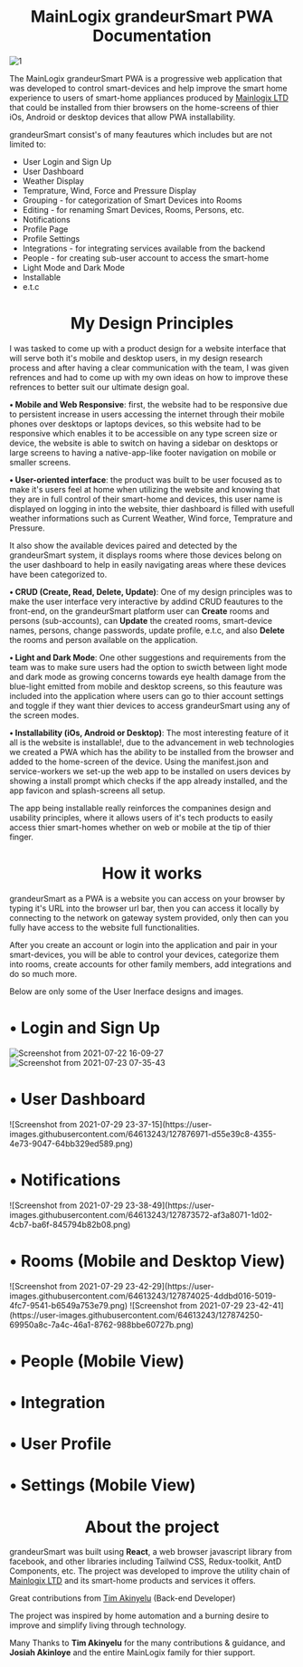 <h1 align='center'>MainLogix grandeurSmart PWA Documentation</h1>

![1](https://user-images.githubusercontent.com/64613243/127857570-c6c6f3c9-f4b4-43fa-b8f6-6b5a2e0e541a.png)

The MainLogix grandeurSmart PWA is a progressive web application that was developed to control smart-devices and help improve the smart home experience to users of smart-home appliances produced by <a href='https://mainlogix.org/'>Mainlogix LTD</a> that could be installed from thier browsers on the home-screens of thier iOs, Android or desktop devices that allow PWA installability.

grandeurSmart consist's of many feautures which includes but are not limited to:

<ul>
  <li>User Login and Sign Up</li>
  <li>User Dashboard</li>
  <li>Weather Display</li>
  <li>Temprature, Wind, Force and Pressure Display</li>
  <li>Grouping - for categorization of Smart Devices into Rooms</li>
  <li>Editing - for renaming Smart Devices, Rooms, Persons, etc.</li>
  <li>Notifications</li>
  <li>Profile Page</li>
  <li>Profile Settings</li>
  <li>Integrations - for integrating services available from the backend</li>
  <li>People - for creating sub-user account to access the smart-home</li>
  <li>Light Mode and Dark Mode</li>
  <li>Installable</li>
  <li>e.t.c</li>
</ul>

<h1 align='center'>My Design Principles</h1>

I was tasked to come up with a product design for a website interface that will serve both it's mobile and desktop users, in my design research process and after having a clear communication with the team, I was given refrences and had to come up with my own ideas on how to improve these refrences to better suit our ultimate design goal. 

**• Mobile and Web Responsive**: first, the website had to be responsive due to persistent increase in users accessing the internet through their mobile phones over desktops or laptops devices, so this website had to be responsive which enables it to be accessible on any type screen size or device, the website is able to switch on having a sidebar on desktops or large screens to having a native-app-like footer navigation on mobile or smaller screens.

**• User-oriented interface**: the product was built to be user focused as to make it's users feel at home when utilizing the website and knowing that they are in full control of their smart-home and devices, this user name is displayed on logging in into the website, thier dashboard is filled with usefull weather informations such as Current Weather, Wind force, Temprature and Pressure.

It also show the available devices paired and detected by the grandeurSmart system, it displays rooms where those devices belong on the user dashboard to help in easily navigating areas where these devices have been categorized to. 

**• CRUD (Create, Read, Delete, Update)**: One of my design principles was to make the user interface very interactive by addind CRUD feautures to the front-end, on the grandeurSmart platform user can **Create** rooms and persons (sub-accounts), can **Update** the created rooms, smart-device names, persons, change passwords, update profile, e.t.c, and also **Delete** the rooms and person available on the application.

**• Light and Dark Mode**: One other suggestions and requirements from the team was to make sure users had the option to swicth between light mode and dark mode as growing concerns towards eye health damage from the blue-light emitted from mobile and desktop screens, so this feauture was included into the application where users can go to thier account settings and toggle if they want thier devices to access grandeurSmart using any of the screen modes.

**• Installability (iOs, Android or Desktop)**: The most interesting feature of it all is the website is installable!, due to the advancement in web technologies we created a PWA which has the ability to be installed from the browser and added to the home-screen of the device. Using the manifest.json and service-workers we set-up the web app to be installed on users devices by showing a install prompt which checks if the app already installed, and the app favicon and splash-screens all setup. 

The app being installable really reinforces the companines design and usability principles, where it allows users of it's tech products to easily access thier smart-homes whether on web or mobile at the tip of thier finger.


<h1 align='center'>How it works</h1>

grandeurSmart as a PWA is a website you can access on your browser by typing it's URL into the browser url bar, then you can access it locally by connecting to the network on gateway system provided, only then can you fully have access to the website full functionalities.

After you create an account or login into the application and pair in your smart-devices, you will be able to control your devices, categorize them into rooms, create accounts for other family members, add integrations and do so much more.

Below are only some of the User Inerface designs and images.

<h1 >• Login and Sign Up</h1>

![Screenshot from 2021-07-22 16-09-27](https://user-images.githubusercontent.com/64613243/127873079-6a636d0d-0b35-4605-a496-23956e3b5819.png)
![Screenshot from 2021-07-23 07-35-43](https://user-images.githubusercontent.com/64613243/127873093-0afbd521-82ce-4af1-8373-11403e584f03.png)


<h1 >• User Dashboard</h1>
![Screenshot from 2021-07-29 23-37-15](https://user-images.githubusercontent.com/64613243/127876971-d55e39c8-4355-4e73-9047-64bb329ed589.png)


<h1 >• Notifications</h1>
![Screenshot from 2021-07-29 23-38-49](https://user-images.githubusercontent.com/64613243/127873572-af3a8071-1d02-4cb7-ba6f-845794b82b08.png)

<h1 >• Rooms (Mobile and Desktop View)</h1>
![Screenshot from 2021-07-29 23-42-29](https://user-images.githubusercontent.com/64613243/127874025-4ddbd016-5019-4fc7-9541-b6549a753e79.png)
![Screenshot from 2021-07-29 23-42-41](https://user-images.githubusercontent.com/64613243/127874250-69950a8c-7a4c-46a1-8762-988bbe60727b.png)

<h1 >• People (Mobile View)</h1>


<h1 >• Integration</h1>


<h1 >• User Profile</h1>


<h1 >• Settings (Mobile View)</h1>



<h1 align='center'>About the project</h1>

grandeurSmart was built using **React**, a web browser javascript library from facebook, and other libraries including Tailwind CSS, Redux-toolkit, AntD Components, etc. The project was developed to improve the utility chain of <a href='https://mainlogix.org/'>Mainlogix LTD</a> and its smart-home products and services it offers.

Great contributions from <a href='https://github.com/timothyakinyelu'>Tim Akinyelu</a> (Back-end Developer)

The project was inspired by home automation and a burning desire to improve and simplify living through technology.

Many Thanks to **Tim Akinyelu** for the many contributions & guidance, and **Josiah Akinloye** and the entire MainLogix family for thier support.
